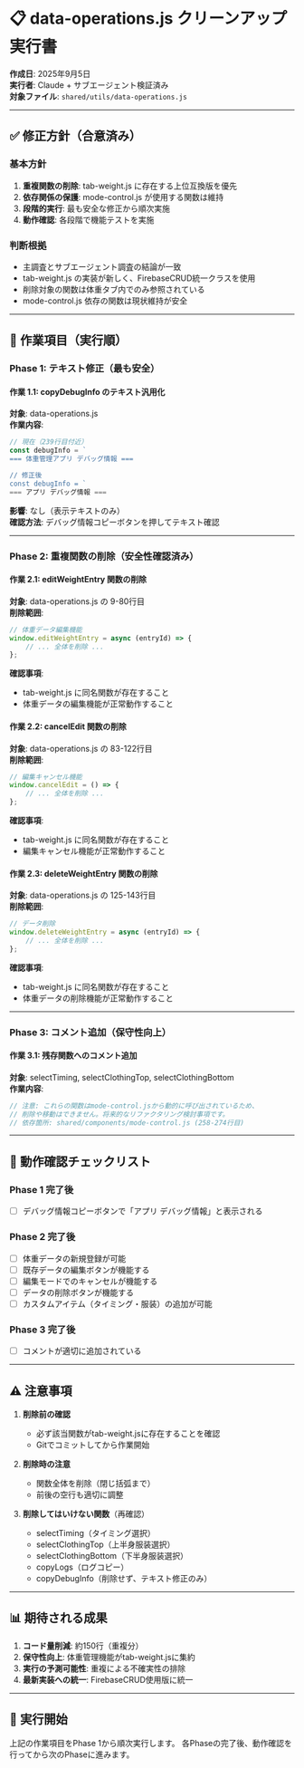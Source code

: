 # 📋 data-operations.js クリーンアップ実行書

**作成日**: 2025年9月5日  
**実行者**: Claude + サブエージェント検証済み  
**対象ファイル**: `shared/utils/data-operations.js`

---

## ✅ 修正方針（合意済み）

### 基本方針
1. **重複関数の削除**: tab-weight.js に存在する上位互換版を優先
2. **依存関係の保護**: mode-control.js が使用する関数は維持
3. **段階的実行**: 最も安全な修正から順次実施
4. **動作確認**: 各段階で機能テストを実施

### 判断根拠
- 主調査とサブエージェント調査の結論が一致
- tab-weight.js の実装が新しく、FirebaseCRUD統一クラスを使用
- 削除対象の関数は体重タブ内でのみ参照されている
- mode-control.js 依存の関数は現状維持が安全

---

## 📝 作業項目（実行順）

### Phase 1: テキスト修正（最も安全）

#### 作業 1.1: copyDebugInfo のテキスト汎用化
**対象**: data-operations.js  
**作業内容**: 
```javascript
// 現在（239行目付近）
const debugInfo = `
=== 体重管理アプリ デバッグ情報 ===

// 修正後
const debugInfo = `
=== アプリ デバッグ情報 ===
```
**影響**: なし（表示テキストのみ）  
**確認方法**: デバッグ情報コピーボタンを押してテキスト確認

---

### Phase 2: 重複関数の削除（安全性確認済み）

#### 作業 2.1: editWeightEntry 関数の削除
**対象**: data-operations.js の 9-80行目  
**削除範囲**:
```javascript
// 体重データ編集機能
window.editWeightEntry = async (entryId) => {
    // ... 全体を削除 ...
};
```
**確認事項**:
- tab-weight.js に同名関数が存在すること
- 体重データの編集機能が正常動作すること

#### 作業 2.2: cancelEdit 関数の削除
**対象**: data-operations.js の 83-122行目  
**削除範囲**:
```javascript
// 編集キャンセル機能
window.cancelEdit = () => {
    // ... 全体を削除 ...
};
```
**確認事項**:
- tab-weight.js に同名関数が存在すること
- 編集キャンセル機能が正常動作すること

#### 作業 2.3: deleteWeightEntry 関数の削除
**対象**: data-operations.js の 125-143行目  
**削除範囲**:
```javascript
// データ削除
window.deleteWeightEntry = async (entryId) => {
    // ... 全体を削除 ...
};
```
**確認事項**:
- tab-weight.js に同名関数が存在すること
- 体重データの削除機能が正常動作すること

---

### Phase 3: コメント追加（保守性向上）

#### 作業 3.1: 残存関数へのコメント追加
**対象**: selectTiming, selectClothingTop, selectClothingBottom  
**作業内容**:
```javascript
// 注意: これらの関数はmode-control.jsから動的に呼び出されているため、
// 削除や移動はできません。将来的なリファクタリング検討事項です。
// 依存箇所: shared/components/mode-control.js (258-274行目)
```

---

## 🧪 動作確認チェックリスト

### Phase 1 完了後
- [ ] デバッグ情報コピーボタンで「アプリ デバッグ情報」と表示される

### Phase 2 完了後
- [ ] 体重データの新規登録が可能
- [ ] 既存データの編集ボタンが機能する
- [ ] 編集モードでのキャンセルが機能する
- [ ] データの削除ボタンが機能する
- [ ] カスタムアイテム（タイミング・服装）の追加が可能

### Phase 3 完了後
- [ ] コメントが適切に追加されている

---

## ⚠️ 注意事項

1. **削除前の確認**
   - 必ず該当関数がtab-weight.jsに存在することを確認
   - Gitでコミットしてから作業開始

2. **削除時の注意**
   - 関数全体を削除（閉じ括弧まで）
   - 前後の空行も適切に調整

3. **削除してはいけない関数**（再確認）
   - selectTiming（タイミング選択）
   - selectClothingTop（上半身服装選択）
   - selectClothingBottom（下半身服装選択）
   - copyLogs（ログコピー）
   - copyDebugInfo（削除せず、テキスト修正のみ）

---

## 📊 期待される成果

1. **コード量削減**: 約150行（重複分）
2. **保守性向上**: 体重管理機能がtab-weight.jsに集約
3. **実行の予測可能性**: 重複による不確実性の排除
4. **最新実装への統一**: FirebaseCRUD使用版に統一

---

## 🚀 実行開始

上記の作業項目をPhase 1から順次実行します。
各Phaseの完了後、動作確認を行ってから次のPhaseに進みます。